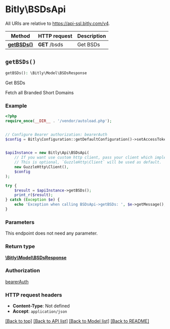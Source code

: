 # Bitly\BSDsApi

All URIs are relative to https://api-ssl.bitly.com/v4.

Method | HTTP request | Description
------------- | ------------- | -------------
[**getBSDs()**](BSDsApi.md#getBSDs) | **GET** /bsds | Get BSDs


## `getBSDs()`

```php
getBSDs(): \Bitly\Model\BSDsResponse
```

Get BSDs

Fetch all Branded Short Domains

### Example

```php
<?php
require_once(__DIR__ . '/vendor/autoload.php');


// Configure Bearer authorization: bearerAuth
$config = Bitly\Configuration::getDefaultConfiguration()->setAccessToken('YOUR_ACCESS_TOKEN');


$apiInstance = new Bitly\Api\BSDsApi(
    // If you want use custom http client, pass your client which implements `GuzzleHttp\ClientInterface`.
    // This is optional, `GuzzleHttp\Client` will be used as default.
    new GuzzleHttp\Client(),
    $config
);

try {
    $result = $apiInstance->getBSDs();
    print_r($result);
} catch (Exception $e) {
    echo 'Exception when calling BSDsApi->getBSDs: ', $e->getMessage(), PHP_EOL;
}
```

### Parameters

This endpoint does not need any parameter.

### Return type

[**\Bitly\Model\BSDsResponse**](../Model/BSDsResponse.md)

### Authorization

[bearerAuth](../../README.md#bearerAuth)

### HTTP request headers

- **Content-Type**: Not defined
- **Accept**: `application/json`

[[Back to top]](#) [[Back to API list]](../../README.md#endpoints)
[[Back to Model list]](../../README.md#models)
[[Back to README]](../../README.md)
